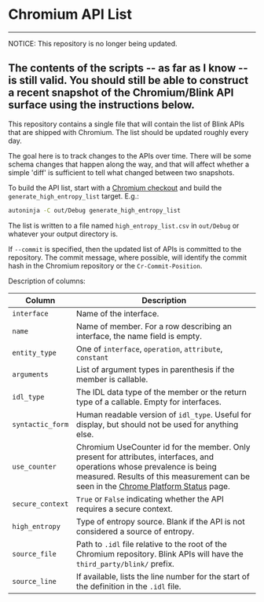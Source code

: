 # Chromium API List

---
NOTICE: This repository is no longer being updated.

The contents of the scripts -- as far as I know -- is still valid. You should
still be able to construct a recent snapshot of the Chromium/Blink API surface
using the instructions below.
---

This repository contains a single file that will contain the list of Blink APIs
that are shipped with Chromium. The list should be updated roughly every day.

The goal here is to track changes to the APIs over time. There will be some
schema changes that happen along the way, and that will affect whether a simple
'diff' is sufficient to tell what changed between two snapshots.

To build the API list, start with a [Chromium checkout][CrCode] and build the
`generate_high_entropy_list` target. E.g.:

```sh
autoninja -C out/Debug generate_high_entropy_list
```

The list is written to a file named `high_entropy_list.csv` in `out/Debug`
or whatever your output directory is.

[CrCode]: https://www.chromium.org/developers/how-tos/get-the-code

If `--commit` is specified, then the updated list of APIs is committed to the
repository. The commit message, where possible, will identify the commit hash in
the Chromium repository or the `Cr-Commit-Position`.

Description of columns:

| Column           | Description                                                |
| ---------------- | ---------------------------------------------------------- |
| `interface`      | Name of the interface.                                     |
| `name`           | Name of member. For a row describing an interface, the name field is empty. |
| `entity_type`    | One of `interface`, `operation`, `attribute`, `constant`   |
| `arguments`      | List of argument types in parenthesis if the member is callable. |
| `idl_type`       | The IDL data type of the member or the return type of a callable. Empty for interfaces.     |
| `syntactic_form` | Human readable version of `idl_type`. Useful for display, but should not be used for anything else. |
| `use_counter`    | Chromium UseCounter id for the member. Only present for attributes, interfaces, and operations whose prevalence is being measured.  Results of this measurement can be seen in the [Chrome Platform Status][CS] page. |
| `secure_context` | `True` or `False` indicating whether the API requires a secure context. |
| `high_entropy`   | Type of entropy source. Blank if the API is not considered a source of entropy. |
| `source_file`    | Path to `.idl` file relative to the root of the Chromium repository. Blink APIs will have the `third_party/blink/` prefix. |
| `source_line`    | If available, lists the line number for the start of the definition in the `.idl` file. |

[CS]: https://www.chromestatus.com/metrics/feature/popularity
